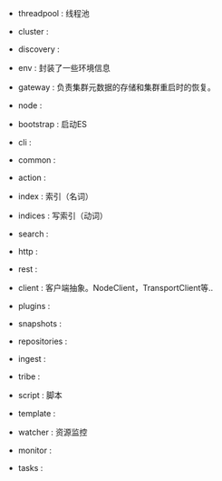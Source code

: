 - threadpool :  线程池 
 

- cluster : 
- discovery :
- env : 封装了一些环境信息
- gateway : 负责集群元数据的存储和集群重启时的恢复。 
- node : 

 

- bootstrap : 启动ES
- cli : 
- common :
- action :
- index : 索引（名词）
- indices : 写索引（动词）
- search : 
- http : 
- rest : 
- client : 客户端抽象。NodeClient，TransportClient等..
- plugins :
- snapshots :
- repositories : 
- ingest :  
- tribe : 
- script : 脚本
- template : 
- watcher : 资源监控
- monitor :
- tasks :